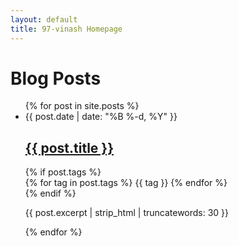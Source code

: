 ```yaml
---
layout: default
title: 97-vinash Homepage
---
```


<h1>Blog Posts</h1>
<ul class="posts-list">
  {% for post in site.posts %}
  <li class="post-item">
    <div class="post-date">{{ post.date | date: "%B %-d, %Y" }}</div>
    <h2 class="post-title"><a href="{{ post.url | relative_url }}">{{ post.title }}</a></h2>
    {% if post.tags %}
    <div class="post-tags">
      {% for tag in post.tags %}
        <span class="tag">{{ tag }}</span>
      {% endfor %}
    </div>
    {% endif %}
    <p class="post-excerpt">{{ post.excerpt | strip_html | truncatewords: 30 }}</p>
  </li>
  {% endfor %}
</ul>

